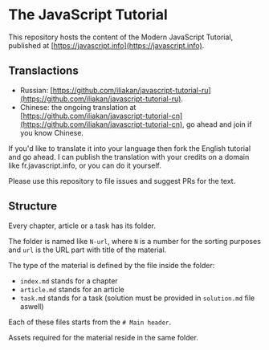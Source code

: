 
# The JavaScript Tutorial

This repository hosts the content of the Modern JavaScript Tutorial, published at [https://javascript.info](https://javascript.info).

## Translactions

- Russian: [https://github.com/iliakan/javascript-tutorial-ru](https://github.com/iliakan/javascript-tutorial-ru).
- Chinese: the ongoing translation at [https://github.com/iliakan/javascript-tutorial-cn](https://github.com/iliakan/javascript-tutorial-cn), go ahead and join if you know Chinese.

If you'd like to translate it into your language then fork the English tutorial and go ahead. I can publish the translation with your credits on a domain like fr.javascript.info, or you can do it yourself.

Please use this repository to file issues and suggest PRs for the text.

## Structure

Every chapter, article or a task has its folder.

The folder is named like `N-url`, where `N` is a number for the sorting purposes and `url` is the URL part with title of the material.

The type of the material is defined by the file inside the folder:

  - `index.md` stands for a chapter
  - `article.md` stands for an article
  - `task.md` stands for a task (solution must be provided in `solution.md` file aswell)

Each of these files starts from the `# Main header`.

Assets required for the material reside in the same folder.
